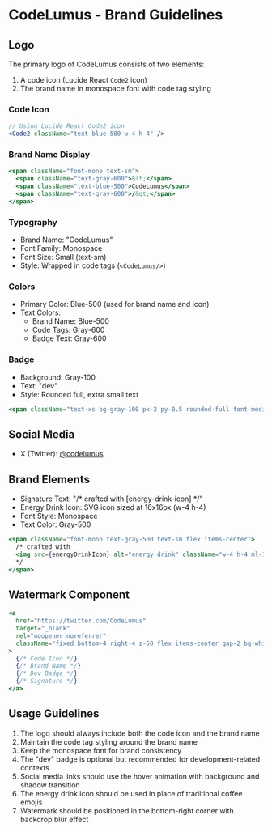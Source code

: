 # CodeLumus - Brand Guidelines

## Logo
The primary logo of CodeLumus consists of two elements:
1. A code icon (Lucide React `Code2` icon)
2. The brand name in monospace font with code tag styling

### Code Icon
```jsx
// Using Lucide React Code2 icon
<Code2 className="text-blue-500 w-4 h-4" />
```

### Brand Name Display
```jsx
<span className="font-mono text-sm">
  <span className="text-gray-600">&lt;</span>
  <span className="text-blue-500">CodeLumus</span>
  <span className="text-gray-600">/&gt;</span>
</span>
```

### Typography
- Brand Name: "CodeLumus"
- Font Family: Monospace
- Font Size: Small (text-sm)
- Style: Wrapped in code tags (`<CodeLumus/>`)

### Colors
- Primary Color: Blue-500 (used for brand name and icon)
- Text Colors:
  - Brand Name: Blue-500
  - Code Tags: Gray-600
  - Badge Text: Gray-600

### Badge
- Background: Gray-100
- Text: "dev"
- Style: Rounded full, extra small text
```jsx
<span className="text-xs bg-gray-100 px-2 py-0.5 rounded-full font-medium text-gray-600">dev</span>
```

## Social Media
- X (Twitter): [@codelumus](https://twitter.com/codelumus)

## Brand Elements
- Signature Text: "/* crafted with [energy-drink-icon] */"
- Energy Drink Icon: SVG icon sized at 16x16px (w-4 h-4)
- Font Style: Monospace
- Text Color: Gray-500
```jsx
<span className="font-mono text-gray-500 text-sm flex items-center">
  /* crafted with 
  <img src={energyDrinkIcon} alt="energy drink" className="w-4 h-4 ml-1" />
  */
</span>
```

## Watermark Component
```jsx
<a 
  href="https://twitter.com/CodeLumus" 
  target="_blank" 
  rel="noopener noreferrer" 
  className="fixed bottom-4 right-4 z-50 flex items-center gap-2 bg-white/80 backdrop-blur-sm px-3 py-2 rounded-full shadow-lg hover:bg-white/90 transition-all hover:shadow-xl"
>
  {/* Code Icon */}
  {/* Brand Name */}
  {/* Dev Badge */}
  {/* Signature */}
</a>
```

## Usage Guidelines
1. The logo should always include both the code icon and the brand name
2. Maintain the code tag styling around the brand name
3. Keep the monospace font for brand consistency
4. The "dev" badge is optional but recommended for development-related contexts
5. Social media links should use the hover animation with background and shadow transition
6. The energy drink icon should be used in place of traditional coffee emojis
7. Watermark should be positioned in the bottom-right corner with backdrop blur effect 